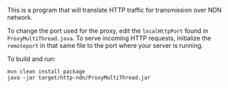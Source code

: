 This is a program that will translate HTTP traffic for transmission over NDN network.

To change the port used for the proxy, edit the `localHttpPort` found in `ProxyMultiThread.java`. To serve incoming HTTP requests, initialize the `remoteport` in that same file to the port where your server is running.

To build and run:
```
mvn clean install package
java -jar target/http-ndn/ProxyMultiThread.jar
```